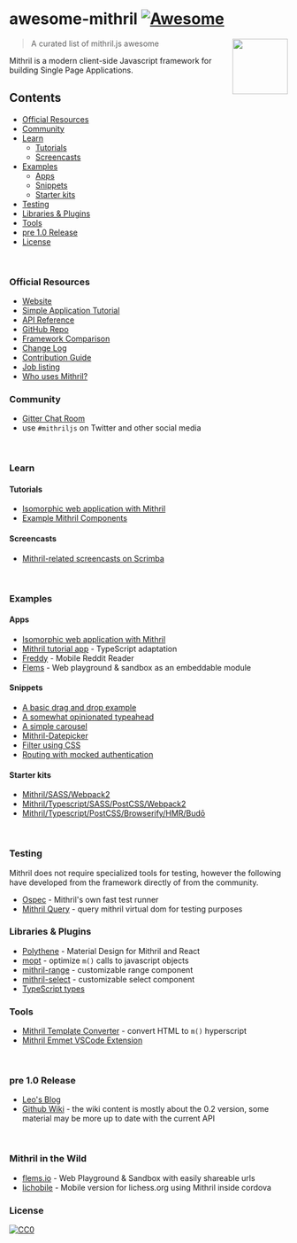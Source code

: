 # awesome-mithril [![Awesome](https://cdn.rawgit.com/sindresorhus/awesome/d7305f38d29fed78fa85652e3a63e154dd8e8829/media/badge.svg)](https://github.com/sindresorhus/awesome)

[<img src="https://mithril.js.org/logo.svg" align="right" width="100">](https://mithril.js.org)

> A curated list of mithril.js awesome

Mithril is a modern client-side Javascript framework for building Single Page Applications.

## Contents

- [Official Resources](#official-resources)
- [Community](#community)
- [Learn](#learn)
  * [Tutorials](#tutorials)
  * [Screencasts](#screencasts)
- [Examples](#examples)
  * [Apps](#apps)
  * [Snippets](#snippets)
  * [Starter kits](#starter-kits)
- [Testing](#testing)
- [Libraries & Plugins](#libraries---plugins)
- [Tools](#tools)
- [pre 1.0 Release](#pre-10-release)
- [License](#license)

<br>

### Official Resources

- [Website](https://mithril.js.org/)
- [Simple Application Tutorial](https://mithril.js.org/simple-application.html)
- [API Reference](https://mithril.js.org/api.html)
- [GitHub Repo](https://github.com/MithrilJS/mithril.js)
- [Framework Comparison](https://mithril.js.org/framework-comparison.html)
- [Change Log](https://mithril.js.org/change-log.html)
- [Contribution Guide](https://mithril.js.org/contributing.html)
- [Job listing](https://github.com/MithrilJS/mithril.js/wiki/JOBS)
- [Who uses Mithril?](https://github.com/MithrilJS/mithril.js/wiki/Who-Uses-Mithril)


### Community

- [Gitter Chat Room](https://gitter.im/mithriljs/mithril.js)
- use `#mithriljs` on Twitter and other social media

<br>

### Learn

#### Tutorials

- [Isomorphic web application with Mithril](https://isomorphic-mithril.mvlabs.it/en/)
- [Example Mithril Components](https://mithril-examples.firebaseapp.com/)

#### Screencasts

- [Mithril-related screencasts on Scrimba](https://scrimba.com/topic-mithril)

<br>

### Examples

#### Apps

- [Isomorphic web application with Mithril](https://github.com/mvlabs/isomorphic-mithril)
- [Mithril tutorial app](https://github.com/spacejack/mithril-tutorial-ts) - TypeScript adaptation
- [Freddy](https://github.com/spacejack/freddy) - Mobile Reddit Reader
- [Flems](https://github.com/porsager/flems) - Web playground & sandbox as an embeddable module

#### Snippets

- [A basic drag and drop example](https://codepen.io/grilchgristle/pen/rmaZag)
- [A somewhat opinionated typeahead](https://codepen.io/grilchgristle/pen/pPvGRg)
- [A simple carousel](https://github.com/spacejack/m-carousel)
- [Mithril-Datepicker](https://github.com/CreaturesInUnitards/mithril-datepicker)
- [Filter using CSS](https://flems.io/#0=N4IgzgpgNhDGAuEAmIBcIB0ArMIA0IAZgJYy6oDaoAdgIYC2EamAFvPVPiLAPbWL9mIAL54aDJumy4CvfhEHo5YeAAI6jMKoC8qgOQAZWgFcATtFUBRWqfgtaqgFLGoxJz1NI+qgCq0A7tQAng4A4hAeAObEtNTUqgBi5kgQpsSwANYOAIJxxFmqANIKQRDw8A4AsjbE1BCq2QBGpgy+PG7hURCxdFZI-rUOAGq0MGkOAOq11MSEyaoAQhAAbr4QYGAOAEqxKfXZngqJtPDE9LQsqgDKxptxDgCSaVrVpssOV7EO1qZ1KrX1BbmaheeIGMrpGLuSDleoATVoYHoANUr0iCnqlR49nojCQRQUSFGqi2xkaR0csTKiESyVS6Q+xKGZQcAHkZhVVEZlnwoZYkEE7EUar1CsQAF7ioKqIbEHhQHKuSANahYaAMtqNGJaQonel1VHEcbxV5BBUgvQYMAAB1c8AAFHp9ABKAA61HdMDUAEdjKlpbo9Hp3apQ6p3fQMPQeMZ+PavLBjIx+BhGjwBXhVMAQ6plsQIP5UKp7c6dAA+VQUHOh+iO2rW4zwPSZ7PxMOh95QP1F33+vDVsO86gN+BF+raCu90wB1QQDAVUzo+AYTt++c8Aw8fypADCiIgJYHwmd-bbNcdKjNEGbqin0oAZPfVAADAehjB31SuVDUHgOiinPAMCqAAVLorogAAJMAd7CBBAC6patu27ZIMQNoKkERa-nUb6qHBZ4vieA61noaHLB+frTs2eEaOsUa0Na9rxBOeHnnorg3shKHtoBMDYeum7bqYe6QIehHtqI6huhJqgye28mqPB7rHiIYggHRzAYLAGxcHIAjwEIwjwQQrjUBk5BUCAZicOgbDwNaYCoAA9M5sbWhkkTaTw9DOcidhpJwBDwEE1qSCAOAiPBwhAA)
- [Routing with mocked authentication](https://flems.io/#0=N4IgzgpgNhDGAuEAmIBcICGAHLUCWsG8eA9gHYB0AVmCADQgBmeMtqA2qGRgLYRqYArvAAWEMsULFy1Wg1jlEEgQB0yCsmHgACAE4kSOgLzaA5CPjwsYVAHpbuiDwC0jrc+x4KY-QGtB2FgUCjy2nqZqajA6GMJiEgREyNomjBhQkJHq5FrasaLikkkp2gAUwBSVSEQYAL4AlCkAfGra2jwUjgCOghBa5a1t7RCiJEioZgAKAPIAygAqpnSDbYK6UBP6htoA1GZhcYWJiEsr2tXwGMtkbQ1ZGrkA5gG6SCWljUZN2sCDeIylACE+XiRUQSHqZw6+mEEAokHgpVMtigJEeeDISx+ZzaWEcADdSIIbO1OiRYRRHiMPmcGto1LUQLU6FxePx0IF8FJSJQaPQQBolPABA8dAA5DD4kq-G7aQkQADuEw+zW07DOyNOsrayIwACNyfAtUN9qj0ZjribkXiSMwYMahsizYaHQBdQYUHjYUprPDNKFIjBYmUmtoiRyMCa+y2h8iwRxJCbQw1w-BkXwxk1aACeMAmwCwGCQSAxjwmpgoAFYnFi9RhYL5HjCyOMzPhHhYmxBs6ZarTM0NfWdIbKR21Pd6075-dq1VO6GYzO7Rwz7jkdJMMFTpYN5QrtMrgER4LoScBiPAYMztLARCwkI4yHSvmqA+YAIxYi8weoDgMS-FfzOM5KmCO8oAfcQY2XPsyDUUVtAACRIPgd1lPcDzKT5vgDTcqQXENQ2-CBywAdWgEIIEBCJZ2ZHF2iRLAsVMcioEo7R4BIdps20MA8EQChtEmGAMEgDiMF8CA8m0VESGnDBmyQChTCA2cR1g+D120ABBA1hDQtoMOVbD6VnHhSjwiACPo4jy10w0OLvMBeP4iAaJNOjZzaczTCYhdTAASXaIspNEPBnL4xAOK4pAnHXXRihBI5uXICYCm0G07Skwtt26QQ8DcPJDgSFKyGo1STXUtdNA3fQsoM7RyAxfjMOeBSkBjXc8EVTCVRfXCtys7EvI4-i8zMeYnO0cLtGzcldAyuqWGywb3KGTzQwY3zmICnQZsYQQoCgRrGEWvB8WKC4MEEgBNcleJEckIMasgoB4vUpP1GBot4iBQqmjBGEQBazXNR5psoFSByquDshq7QABk0QxBqjKw1UBvw4bNtsswkfNNbbgHbykUYEhdB4YN6LaHNxsIzadTJiRnD4gAvNzMNMAAmGtqe0DaGZyQQ9R4FqJikl96YZuE8QgfFCgAEQgNJDsRMcGbaPm2gQ4BoCcQowFqEo4UuXQqXgLXTI1tokpKpIBhGzbuFQ8WYD4CQwAoZ24QuqBemJhnCzAMAFXJt5Xf1j2KCDkOw4oX3-ctu5HaGCgCjIUo+u+KWNdtsFkhME9ektzWU5NZMKQRUoK4EwsEp82XCXJMAVO0AAfNv9ky5aVKT9XNtggeA5J0wMSwYR2G9oxvdddhcHrCBHogiBdCMYkV5nqG+Z8seJ6nmPQ9eWf4GzLAICMA+w9n+fYEXkhl9Xy+j63lPt6RXf4HYE+z6MMBhdF+AroX6bQqkMGGml4b4wciYQi5AvTwFvL1EyUs87HALtoNIGQIDATMmSSu1InTI0xOrWCGkyA1wgKUJAJBYCCHdvACgBokDZn8rYKmspNQawmMhPgMZdR6SNEMCY9lhB8NsN3e0mFJhLRgGIs0GJTBCMRkQuRaIXRtAmFA0RDJ6hMldAwKcbBOAgG9gIAB4YWD8jWFAAQFgrA2HsIIMgWBGzBBQrYcxugWAAAF3wUD8QAZg8fxCxUBZD8m-uyEAfJaiulqEAA)

#### Starter kits

- [Mithril/SASS/Webpack2](https://github.com/CreaturesInUnitards/mithril-sass-webpack-starter)
- [Mithril/Typescript/SASS/PostCSS/Webpack2](https://github.com/spacejack/mithril-webpack-ts)
- [Mithril/Typescript/PostCSS/Browserify/HMR/Budō](https://github.com/spacejack/mithril-browserify-ts-budo)

<br>

### Testing

Mithril does not require specialized tools for testing, however the following have developed from the framework directly of from the community.

- [Ospec](https://github.com/MithrilJS/mithril.js/tree/rewrite/ospec) - Mithril's own fast test runner
- [Mithril Query](https://github.com/MithrilJS/mithril-query) - query mithril virtual dom for testing purposes


### Libraries & Plugins

- [Polythene](https://github.com/ArthurClemens/Polythene) - Material Design for Mithril and React
- [mopt](https://github.com/MithrilJS/mopt) - optimize `m()` calls to javascript objects
- [mithril-range](https://www.npmjs.com/package/mithril-range) - customizable range component
- [mithril-select](https://www.npmjs.com/package/mithril-select) - customizable select component
- [TypeScript types](https://www.npmjs.com/package/@types/mithril)


### Tools

- [Mithril Template Converter](http://arthurclemens.github.io/mithril-template-converter/) - convert HTML to `m()` hyperscript
- [Mithril Emmet VSCode Extension](https://marketplace.visualstudio.com/items?itemName=FallenMax.mithril-emmet)

<br>

### pre 1.0 Release

- [Leo's Blog](http://lhorie.github.io/mithril-blog/)
- [Github Wiki](https://github.com/MithrilJS/mithril.js/wiki) - the wiki content is mostly about the 0.2 version, some material may be more up to date with the current API

<br>

### Mithril in the Wild

- [flems.io](https://flems.io) - Web Playground & Sandbox with easily shareable urls
- [lichobile](https://lichess.org/mobile) - Mobile version for lichess.org using Mithril inside cordova

### License

[![CC0](http://mirrors.creativecommons.org/presskit/buttons/88x31/svg/cc-zero.svg)](https://creativecommons.org/publicdomain/zero/1.0/)
